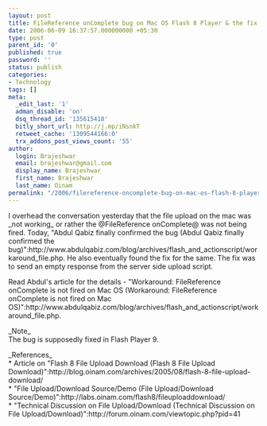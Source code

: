 ```yaml
---
layout: post
title: FileReference onComplete bug on Mac OS Flash 8 Player & the fix
date: 2006-06-09 16:37:57.000000000 +05:30
type: post
parent_id: '0'
published: true
password: ''
status: publish
categories:
- Technology
tags: []
meta:
  _edit_last: '1'
  adman_disable: 'on'
  dsq_thread_id: '135615418'
  bitly_short_url: http://j.mp/iNsnkT
  retweet_cache: '1309544166:0'
  trx_addons_post_views_count: '55'
author:
  login: Brajeshwar
  email: brajeshwar@gmail.com
  display_name: Brajeshwar
  first_name: Brajeshwar
  last_name: Oinam
permalink: "/2006/filereference-oncomplete-bug-on-mac-os-flash-8-player-the-fix/"
---
```

<p>I overhead the conversation yesterday that the file upload on the mac was _not working_ or rather the @FileReference onComplete@ was not being fired. Today, "Abdul Qabiz finally confirmed the bug (Abdul Qabiz finally confirmed the bug)":http://www.abdulqabiz.com/blog/archives/flash_and_actionscript/workaround_file.php. He also eventually found the fix for the same. The fix was to send an empty response from the server side upload script.</p>
<p>Read Abdul's article for the details - "Workaround: FileReference onComplete is not fired on Mac OS (Workaround: FileReference onComplete is not fired on Mac OS)":http://www.abdulqabiz.com/blog/archives/flash_and_actionscript/workaround_file.php.</p>
<p>_Note_<br />
The bug is supposedly fixed in Flash Player 9.</p>
<p>_References_<br />
* Article on "Flash 8 File Upload Download (Flash 8 File Upload Download)":http://blog.oinam.com/archives/2005/08/flash-8-file-upload-download/<br />
* "File Upload/Download Source/Demo (File Upload/Download Source/Demo)":http://labs.oinam.com/flash8/fileuploaddownload/<br />
* "Technical Discussion on File Upload/Download (Technical Discussion on File Upload/Download)":http://forum.oinam.com/viewtopic.php?pid=41</p>
